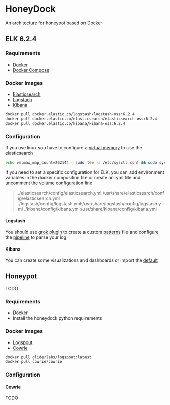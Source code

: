 # HoneyDock
An architecture for honeypot based on Docker

## ELK 6.2.4

### Requirements

* [Docker](https://docs.docker.com/v17.09/engine/installation/linux/docker-ce/ubuntu/)
* [Docker Compose](https://docs.docker.com/compose/install/#install-compose)

### Docker Images

* [Elasticsearch](https://www.elastic.co/guide/en/elasticsearch/reference/current/docker.html)
* [Logstach](https://www.elastic.co/guide/en/logstash/current/docker.html)
* [Kibana](https://www.elastic.co/guide/en/kibana/current/docker.html)

```bash
docker pull docker.elastic.co/logstash/logstash-oss:6.2.4
docker pull docker.elastic.co/elasticsearch/elasticsearch-oss:6.2.4
docker pull docker.elastic.co/kibana/kibana-oss:6.2.4
```

### Configuration

If you use linux you have to configure a [virtual memory](https://www.elastic.co/guide/en/elasticsearch/reference/current/vm-max-map-count.html) to use the elasticsearch
```bash
echo vm.max_map_count=262144 | sudo tee -a /etc/sysctl.conf && sudo sysctl -p
```

If you need to set a specific configuration for ELK, you can add environment variables in the docker composition file or create an .yml file and uncomment the volume configuration line
> ./elasticsearch/config/elasticsearch.yml:/usr/share/elasticsearch/config/elasticsearch.yml
> ./logstash/config/logstash.yml:/usr/share/logstash/config/logstash.yml
> ./kibana/config/kibana.yml:/usr/share/kibana/config/kibana.yml

#### Logstash

You should use [grok plugin](https://www.elastic.co/guide/en/logstash/current/plugins-filters-grok.html) to create a custom [patterns](https://github.com/Alissonrgs/honeydock/tree/master/elk/logstash/patterns) file and configure the [pipeline](https://github.com/Alissonrgs/honeydock/tree/master/elk/logstash/pipeline/pipeline.conf) to parse your log

#### Kibana

You can create some visualizations and dashboards or import the [default](https://github.com/Alissonrgs/honeydock/tree/master/elk/kibana/exports)

## Honeypot

TODO

### Requirements

* [Docker](https://docs.docker.com/v17.09/engine/installation/linux/docker-ce/ubuntu/)
* Install the honeydock python requirements

### Docker Images

* [Logspout](https://github.com/gliderlabs/logspout)
* [Cowrie](https://github.com/micheloosterhof/cowrie)
```bash
docker pull gliderlabs/logspout:latest
docker pull cowrie/cowrie
```

### Configuration

#### Cowrie

TODO